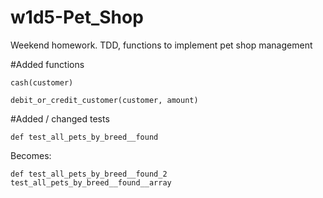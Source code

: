 # w1d5-Pet_Shop
Weekend homework. TDD, functions to implement pet shop management

#Added functions

`cash(customer)`

`debit_or_credit_customer(customer, amount)`

#Added / changed tests

`def test_all_pets_by_breed__found`

Becomes:

`def test_all_pets_by_breed__found_2`
`test_all_pets_by_breed__found__array`

